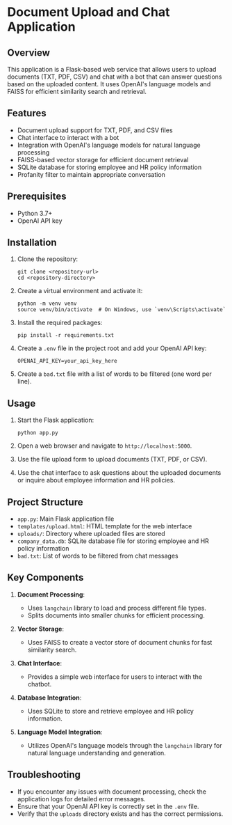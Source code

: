 # Document Upload and Chat Application

## Overview

This application is a Flask-based web service that allows users to upload documents (TXT, PDF, CSV) and chat with a bot that can answer questions based on the uploaded content. It uses OpenAI's language models and FAISS for efficient similarity search and retrieval.

## Features

- Document upload support for TXT, PDF, and CSV files
- Chat interface to interact with a bot
- Integration with OpenAI's language models for natural language processing
- FAISS-based vector storage for efficient document retrieval
- SQLite database for storing employee and HR policy information
- Profanity filter to maintain appropriate conversation

## Prerequisites

- Python 3.7+
- OpenAI API key

## Installation

1. Clone the repository:
   ```
   git clone <repository-url>
   cd <repository-directory>
   ```

2. Create a virtual environment and activate it:
   ```
   python -m venv venv
   source venv/bin/activate  # On Windows, use `venv\Scripts\activate`
   ```

3. Install the required packages:
   ```
   pip install -r requirements.txt
   ```

4. Create a `.env` file in the project root and add your OpenAI API key:
   ```
   OPENAI_API_KEY=your_api_key_here
   ```

5. Create a `bad.txt` file with a list of words to be filtered (one word per line).

## Usage

1. Start the Flask application:
   ```
   python app.py
   ```

2. Open a web browser and navigate to `http://localhost:5000`.

3. Use the file upload form to upload documents (TXT, PDF, or CSV).

4. Use the chat interface to ask questions about the uploaded documents or inquire about employee information and HR policies.

## Project Structure

- `app.py`: Main Flask application file
- `templates/upload.html`: HTML template for the web interface
- `uploads/`: Directory where uploaded files are stored
- `company_data.db`: SQLite database file for storing employee and HR policy information
- `bad.txt`: List of words to be filtered from chat messages

## Key Components

1. **Document Processing**: 
   - Uses `langchain` library to load and process different file types.
   - Splits documents into smaller chunks for efficient processing.

2. **Vector Storage**: 
   - Uses FAISS to create a vector store of document chunks for fast similarity search.

3. **Chat Interface**: 
   - Provides a simple web interface for users to interact with the chatbot.

4. **Database Integration**: 
   - Uses SQLite to store and retrieve employee and HR policy information.

5. **Language Model Integration**: 
   - Utilizes OpenAI's language models through the `langchain` library for natural language understanding and generation.

## Troubleshooting

- If you encounter any issues with document processing, check the application logs for detailed error messages.
- Ensure that your OpenAI API key is correctly set in the `.env` file.
- Verify that the `uploads` directory exists and has the correct permissions.
